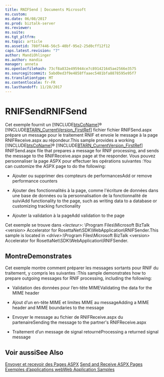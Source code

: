 ```yaml
---
title: RNIFSend | Documents Microsoft
ms.custom: 
ms.date: 06/08/2017
ms.prod: biztalk-server
ms.reviewer: 
ms.suite: 
ms.tgt_pltfrm: 
ms.topic: article
ms.assetid: 780f7446-56c5-40bf-95e2-25d0cff12f12
caps.latest.revision: "7"
author: MandiOhlinger
ms.author: mandia
manager: anneta
ms.openlocfilehash: 73cf8a832e495944ce7c891421645ae2566e3575
ms.sourcegitcommit: 5abd0ed3f9e4858ffaaec5481bfa8878595e95f7
ms.translationtype: MT
ms.contentlocale: fr-FR
ms.lasthandoff: 11/28/2017
---
```

# <a name="rnifsend"></a><span data-ttu-id="3282b-102">RNIFSend</span><span class="sxs-lookup"><span data-stu-id="3282b-102">RNIFSend</span></span>
<span data-ttu-id="3282b-103">Cet exemple fournit un [!INCLUDE[btsCoName](../../includes/btsconame-md.md)]® [!INCLUDE[BTARN_CurrentVersion_FirstRef](../../includes/btarn-currentversion-firstref-md.md)] fichier fichier RNIFSend.aspx prépare un message pour le traitement RNIF et envoie le message à la page RNIFReceive.aspx au répondeur.</span><span class="sxs-lookup"><span data-stu-id="3282b-103">This sample provides a working [!INCLUDE[btsCoName](../../includes/btsconame-md.md)]® [!INCLUDE[BTARN_CurrentVersion_FirstRef](../../includes/btarn-currentversion-firstref-md.md)] RNIFSend.aspx file that prepares a message for RNIF processing, and sends the message to the RNIFReceive.aspx page at the responder.</span></span> <span data-ttu-id="3282b-104">Vous pouvez personnaliser la page ASPX pour effectuer les opérations suivantes :</span><span class="sxs-lookup"><span data-stu-id="3282b-104">You can customize the ASPX page to do the following:</span></span>  
  
-   <span data-ttu-id="3282b-105">Ajouter ou supprimer des compteurs de performances</span><span class="sxs-lookup"><span data-stu-id="3282b-105">Add or remove performance counters</span></span>  
  
-   <span data-ttu-id="3282b-106">Ajouter des fonctionnalités à la page, comme l'écriture de données dans une base de données ou la personnalisation de la fonctionnalité de suivi</span><span class="sxs-lookup"><span data-stu-id="3282b-106">Add functionality to the page, such as writing data to a database or customizing tracking functionality</span></span>  
  
-   <span data-ttu-id="3282b-107">Ajouter la validation à la page</span><span class="sxs-lookup"><span data-stu-id="3282b-107">Add validation to the page</span></span>  
  
 <span data-ttu-id="3282b-108">Cet exemple se trouve dans  *\<lecteur\>*: \Program Files\Microsoft BizTalk \<version\> Accelerator for RosettaNet\SDK\WebApplication\RNIFSender.</span><span class="sxs-lookup"><span data-stu-id="3282b-108">This sample is located in *\<drive\>*:\Program Files\Microsoft BizTalk \<version\> Accelerator for RosettaNet\SDK\WebApplication\RNIFSender.</span></span>  
  
## <a name="demonstrates"></a><span data-ttu-id="3282b-109">Montre</span><span class="sxs-lookup"><span data-stu-id="3282b-109">Demonstrates</span></span>  
 <span data-ttu-id="3282b-110">Cet exemple montre comment préparer les messages sortants pour RNIF du traitement, y compris les suivantes :</span><span class="sxs-lookup"><span data-stu-id="3282b-110">This sample demonstrates how to prepare outgoing messages for RNIF processing, including the following:</span></span>  
  
-   <span data-ttu-id="3282b-111">Validation des données pour l’en-tête MIME</span><span class="sxs-lookup"><span data-stu-id="3282b-111">Validating the data for the MIME header</span></span>  
  
-   <span data-ttu-id="3282b-112">Ajout d’un en-tête MIME et limites MIME au message</span><span class="sxs-lookup"><span data-stu-id="3282b-112">Adding a MIME header and MIME boundaries to the message</span></span>  
  
-   <span data-ttu-id="3282b-113">Envoyer le message au fichier de RNIFReceive.aspx du partenaire</span><span class="sxs-lookup"><span data-stu-id="3282b-113">Sending the message to the partner's RNIFReceive.aspx</span></span>  
  
-   <span data-ttu-id="3282b-114">Traitement d’un message de signal retourné</span><span class="sxs-lookup"><span data-stu-id="3282b-114">Processing a returned signal message</span></span>  
  
## <a name="see-also"></a><span data-ttu-id="3282b-115">Voir aussi</span><span class="sxs-lookup"><span data-stu-id="3282b-115">See Also</span></span>  
 <span data-ttu-id="3282b-116">[Envoyer et recevoir des Pages ASPX](../../adapters-and-accelerators/accelerator-rosettanet/send-and-receive-aspx-pages.md) </span><span class="sxs-lookup"><span data-stu-id="3282b-116">[Send and Receive ASPX Pages](../../adapters-and-accelerators/accelerator-rosettanet/send-and-receive-aspx-pages.md) </span></span>  
 [<span data-ttu-id="3282b-117">Exemples d’applications web</span><span class="sxs-lookup"><span data-stu-id="3282b-117">Web Application Samples</span></span>](../../adapters-and-accelerators/accelerator-rosettanet/web-application-samples.md)